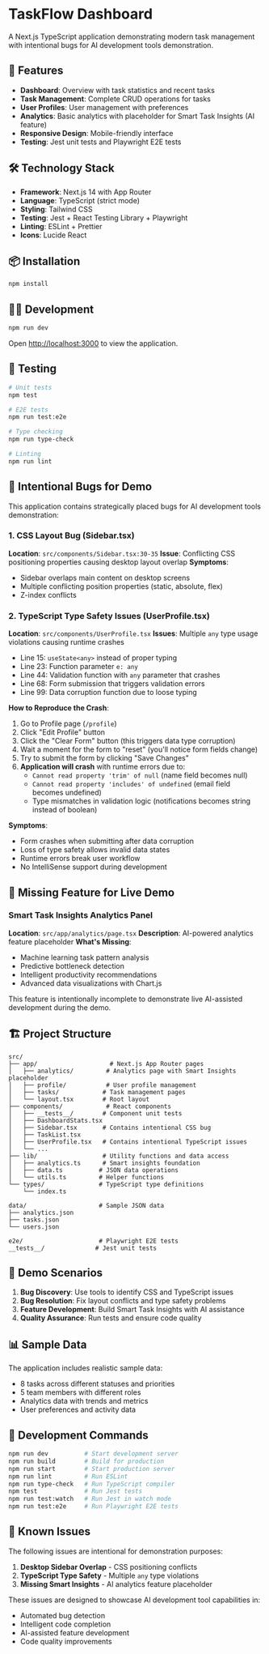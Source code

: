 # TaskFlow Dashboard

A Next.js TypeScript application demonstrating modern task management with intentional bugs for AI development tools demonstration.

## 🚀 Features

- **Dashboard**: Overview with task statistics and recent tasks
- **Task Management**: Complete CRUD operations for tasks
- **User Profiles**: User management with preferences
- **Analytics**: Basic analytics with placeholder for Smart Task Insights (AI feature)
- **Responsive Design**: Mobile-friendly interface
- **Testing**: Jest unit tests and Playwright E2E tests

## 🛠️ Technology Stack

- **Framework**: Next.js 14 with App Router
- **Language**: TypeScript (strict mode)
- **Styling**: Tailwind CSS
- **Testing**: Jest + React Testing Library + Playwright
- **Linting**: ESLint + Prettier
- **Icons**: Lucide React

## 📦 Installation

```bash
npm install
```

## 🏃‍♂️ Development

```bash
npm run dev
```

Open [http://localhost:3000](http://localhost:3000) to view the application.

## 🧪 Testing

```bash
# Unit tests
npm test

# E2E tests
npm run test:e2e

# Type checking
npm run type-check

# Linting
npm run lint
```

## 🐛 Intentional Bugs for Demo

This application contains strategically placed bugs for AI development tools demonstration:

### 1. CSS Layout Bug (Sidebar.tsx)
**Location**: `src/components/Sidebar.tsx:30-35`
**Issue**: Conflicting CSS positioning properties causing desktop layout overlap
**Symptoms**: 
- Sidebar overlaps main content on desktop screens
- Multiple conflicting position properties (static, absolute, flex)
- Z-index conflicts

### 2. TypeScript Type Safety Issues (UserProfile.tsx)
**Location**: `src/components/UserProfile.tsx`
**Issues**: Multiple `any` type usage violations causing runtime crashes
- Line 15: `useState<any>` instead of proper typing
- Line 23: Function parameter `e: any`
- Line 44: Validation function with `any` parameter that crashes
- Line 68: Form submission that triggers validation errors
- Line 99: Data corruption function due to loose typing

**How to Reproduce the Crash**:
1. Go to Profile page (`/profile`)
2. Click "Edit Profile" button  
3. Click the "Clear Form" button (this triggers data type corruption)
4. Wait a moment for the form to "reset" (you'll notice form fields change)
5. Try to submit the form by clicking "Save Changes"
6. **Application will crash** with runtime errors due to:
   - `Cannot read property 'trim' of null` (name field becomes null)
   - `Cannot read property 'includes' of undefined` (email field becomes undefined)
   - Type mismatches in validation logic (notifications becomes string instead of boolean)

**Symptoms**:
- Form crashes when submitting after data corruption
- Loss of type safety allows invalid data states
- Runtime errors break user workflow
- No IntelliSense support during development

## 🔮 Missing Feature for Live Demo

### Smart Task Insights Analytics Panel
**Location**: `src/app/analytics/page.tsx`
**Description**: AI-powered analytics feature placeholder
**What's Missing**:
- Machine learning task pattern analysis
- Predictive bottleneck detection
- Intelligent productivity recommendations
- Advanced data visualizations with Chart.js

This feature is intentionally incomplete to demonstrate live AI-assisted development during the demo.

## 🏗️ Project Structure

```
src/
├── app/                    # Next.js App Router pages
│   ├── analytics/         # Analytics page with Smart Insights placeholder
│   ├── profile/           # User profile management
│   ├── tasks/            # Task management pages
│   └── layout.tsx        # Root layout
├── components/            # React components
│   ├── __tests__/        # Component unit tests
│   ├── DashboardStats.tsx
│   ├── Sidebar.tsx       # Contains intentional CSS bug
│   ├── TaskList.tsx
│   ├── UserProfile.tsx   # Contains intentional TypeScript issues
│   └── ...
├── lib/                  # Utility functions and data access
│   ├── analytics.ts      # Smart insights foundation
│   ├── data.ts          # JSON data operations
│   └── utils.ts         # Helper functions
└── types/               # TypeScript type definitions
    └── index.ts

data/                    # Sample JSON data
├── analytics.json
├── tasks.json
└── users.json

e2e/                     # Playwright E2E tests
__tests__/              # Jest unit tests
```

## 🎯 Demo Scenarios

1. **Bug Discovery**: Use tools to identify CSS and TypeScript issues
2. **Bug Resolution**: Fix layout conflicts and type safety problems
3. **Feature Development**: Build Smart Task Insights with AI assistance
4. **Quality Assurance**: Run tests and ensure code quality

## 📊 Sample Data

The application includes realistic sample data:
- 8 tasks across different statuses and priorities
- 5 team members with different roles
- Analytics data with trends and metrics
- User preferences and activity data

## 🔧 Development Commands

```bash
npm run dev          # Start development server
npm run build        # Build for production
npm run start        # Start production server
npm run lint         # Run ESLint
npm run type-check   # Run TypeScript compiler
npm test             # Run Jest tests
npm run test:watch   # Run Jest in watch mode
npm run test:e2e     # Run Playwright E2E tests
```

## 🚨 Known Issues

The following issues are intentional for demonstration purposes:

1. **Desktop Sidebar Overlap** - CSS positioning conflicts
2. **TypeScript Type Safety** - Multiple `any` type violations
3. **Missing Smart Insights** - AI analytics feature placeholder

These issues are designed to showcase AI development tool capabilities in:
- Automated bug detection
- Intelligent code completion
- AI-assisted feature development
- Code quality improvements